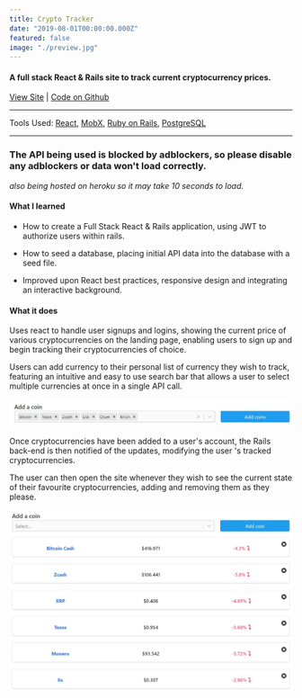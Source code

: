 ```yaml
---
title: Crypto Tracker
date: "2019-08-01T00:00:00.000Z"
featured: false
image: "./preview.jpg"
---
```


#### A full stack React & Rails site to track current cryptocurrency prices.

[View Site](https://spduk-crypto.herokuapp.com/#/) | [Code on Github](https://github.com/SPDUK/Crypto)

---

Tools Used: [React](https://reactjs.org/), [MobX](https://github.com/mobxjs/mobx), [Ruby on Rails](https://rubyonrails.org/), [PostgreSQL](https://www.postgresql.org/)

---

### The API being used is blocked by adblockers, so please disable any adblockers or data won't load correctly.

_also being hosted on heroku so it may take 10 seconds to load._

#### What I learned

- How to create a Full Stack React & Rails application, using JWT to authorize users within rails.

- How to seed a database, placing initial API data into the database with a seed file.

- Improved upon React best practices, responsive design and integrating an interactive background.

#### What it does

Uses react to handle user signups and logins, showing the current price of various cryptocurrencies on the landing page, enabling users to sign up and begin tracking their cryptocurrencies of choice.

Users can add currency to their personal list of currency they wish to track, featuring an intuitive and easy to use search bar that allows a user to select multiple currencies at once in a single API call.

![searchbar](./crypto-searchbar.jpg)

Once cryptocurrencies have been added to a user's account, the Rails back-end is then notified of the updates, modifying the user 's tracked cryptocurrencies.

The user can then open the site whenever they wish to see the current state of their favourite cryptocurrencies, adding and removing them as they please.

![crypto-track](./crypto-track.jpg)
